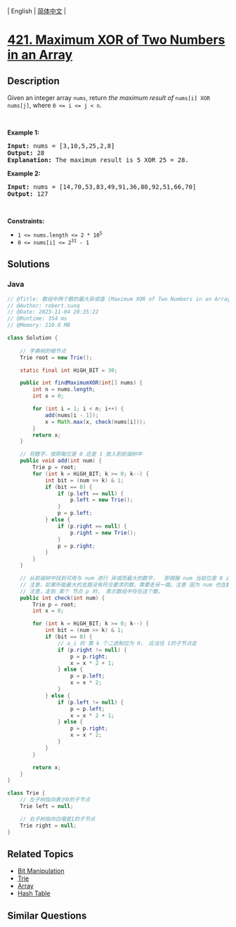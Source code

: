 
| English | [简体中文](README.md) |

# [421. Maximum XOR of Two Numbers in an Array](https://leetcode.cn//problems/maximum-xor-of-two-numbers-in-an-array/)

## Description

<p>Given an integer array <code>nums</code>, return <em>the maximum result of </em><code>nums[i] XOR nums[j]</code>, where <code>0 &lt;= i &lt;= j &lt; n</code>.</p>

<p>&nbsp;</p>
<p><strong class="example">Example 1:</strong></p>

<pre>
<strong>Input:</strong> nums = [3,10,5,25,2,8]
<strong>Output:</strong> 28
<strong>Explanation:</strong> The maximum result is 5 XOR 25 = 28.
</pre>

<p><strong class="example">Example 2:</strong></p>

<pre>
<strong>Input:</strong> nums = [14,70,53,83,49,91,36,80,92,51,66,70]
<strong>Output:</strong> 127
</pre>

<p>&nbsp;</p>
<p><strong>Constraints:</strong></p>

<ul>
	<li><code>1 &lt;= nums.length &lt;= 2 * 10<sup>5</sup></code></li>
	<li><code>0 &lt;= nums[i] &lt;= 2<sup>31</sup> - 1</code></li>
</ul>


## Solutions


### Java

```Java
// @Title: 数组中两个数的最大异或值 (Maximum XOR of Two Numbers in an Array)
// @Author: robert.sunq
// @Date: 2023-11-04 20:35:22
// @Runtime: 354 ms
// @Memory: 110.8 MB

class Solution {
    
    // 字典树的根节点
    Trie root = new Trie();

    static final int HiGH_BIT = 30;

    public int findMaximumXOR(int[] nums) {
        int n = nums.length;
        int x = 0;

        for (int i = 1; i < n; i++) {
            add(nums[i - 1]);
            x = Math.max(x, check(nums[i]));
        }
        return x;
    }

    // 将数字，按照每位是 0 还是 1 放入到前缀树中
    public void add(int num) {
        Trie p = root;
        for (int k = HiGH_BIT; k >= 0; k--) {
            int bit = (num >> k) & 1;
            if (bit == 0) {
                if (p.left == null) {
                    p.left = new Trie();
                }
                p = p.left;
            } else {
                if (p.right == null) {
                    p.right = new Trie();
                }
                p = p.right;
            }
        }
    }

    // 从前缀树中找到可用与 num 进行 异或而最大的数字，  即根据 num 当前位是 0 还是 1来判断走那个支路
    // 注意，如果所能最大的支路没有符合要求的数，需要走另一路。注意 因为 num 也在数中，所有另一路一定不会是null
    // 注意，走到 某个 节点 p 时， 表示数组中存在这个数，
    public int check(int num) {
        Trie p = root;
        int x = 0;

        for (int k = HiGH_BIT; k >= 0; k--) {
            int bit = (num >> k) & 1;
            if (bit == 0) {
                // a_i 的 第 k 个二进制位为 0， 应当往 1的子节点走
                if (p.right != null) {
                    p = p.right;
                    x = x * 2 + 1;
                } else {
                    p = p.left;
                    x = x * 2;
                }
            } else {
                if (p.left != null) {
                    p = p.left;
                    x = x * 2 + 1;
                } else {
                    p = p.right;
                    x = x * 2;
                }
            }
        }

        return x;
    }
}

class Trie {
    // 左子树指向表示0的子节点
    Trie left = null;

    // 右子树指向白哦是1的子节点
    Trie right = null;
}
```



## Related Topics

- [Bit Manipulation](https://leetcode.cn//tag/bit-manipulation)
- [Trie](https://leetcode.cn//tag/trie)
- [Array](https://leetcode.cn//tag/array)
- [Hash Table](https://leetcode.cn//tag/hash-table)

## Similar Questions


